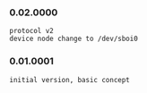 
### 0.02.0000
	protocol v2
	device node change to /dev/sboi0

### 0.01.0001
	initial version, basic concept
